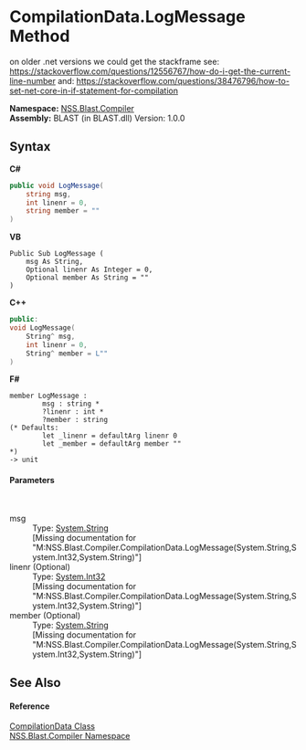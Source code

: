 # CompilationData.LogMessage Method 
 

on older .net versions we could get the stackframe see: https://stackoverflow.com/questions/12556767/how-do-i-get-the-current-line-number and: https://stackoverflow.com/questions/38476796/how-to-set-net-core-in-if-statement-for-compilation

**Namespace:**&nbsp;<a href="26a25caa-f50b-92ad-f15c-dbb9db1493ae.md">NSS.Blast.Compiler</a><br />**Assembly:**&nbsp;BLAST (in BLAST.dll) Version: 1.0.0

## Syntax

**C#**<br />
``` C#
public void LogMessage(
	string msg,
	int linenr = 0,
	string member = ""
)
```

**VB**<br />
``` VB
Public Sub LogMessage ( 
	msg As String,
	Optional linenr As Integer = 0,
	Optional member As String = ""
)
```

**C++**<br />
``` C++
public:
void LogMessage(
	String^ msg, 
	int linenr = 0, 
	String^ member = L""
)
```

**F#**<br />
``` F#
member LogMessage : 
        msg : string * 
        ?linenr : int * 
        ?member : string 
(* Defaults:
        let _linenr = defaultArg linenr 0
        let _member = defaultArg member ""
*)
-> unit 

```


#### Parameters
&nbsp;<dl><dt>msg</dt><dd>Type: <a href="https://docs.microsoft.com/dotnet/api/system.string" target="_blank" rel="noopener noreferrer">System.String</a><br />\[Missing <param name="msg"/> documentation for "M:NSS.Blast.Compiler.CompilationData.LogMessage(System.String,System.Int32,System.String)"\]</dd><dt>linenr (Optional)</dt><dd>Type: <a href="https://docs.microsoft.com/dotnet/api/system.int32" target="_blank" rel="noopener noreferrer">System.Int32</a><br />\[Missing <param name="linenr"/> documentation for "M:NSS.Blast.Compiler.CompilationData.LogMessage(System.String,System.Int32,System.String)"\]</dd><dt>member (Optional)</dt><dd>Type: <a href="https://docs.microsoft.com/dotnet/api/system.string" target="_blank" rel="noopener noreferrer">System.String</a><br />\[Missing <param name="member"/> documentation for "M:NSS.Blast.Compiler.CompilationData.LogMessage(System.String,System.Int32,System.String)"\]</dd></dl>

## See Also


#### Reference
<a href="52667f7e-8dc6-6543-e265-fdc90d6834fa.md">CompilationData Class</a><br /><a href="26a25caa-f50b-92ad-f15c-dbb9db1493ae.md">NSS.Blast.Compiler Namespace</a><br />